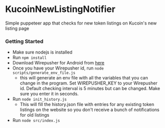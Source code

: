 # KucoinNewListingNotifier
Simple puppeteer app that checks for new token listings on Kucoin's new listing page

### Getting Started
* Make sure nodejs is installed
* Run ``npm install``
* Download Wirepusher for Android from [here](https://wirepusher.com/)
* Once you have your Wirepusher id, run ``node scripts/generate_env_file.js`` 
    * this will generate an env file with all the variables that you can change in the program. Set WIREPUSHER_KEY to your Wirepusher id. Default checking interval is 5 minutes but can be changed. Make sure you enter it in seconds.
* Run ``node init_history.js``
    * This will fill the history.json file with entries for any existing token listings on the website so you don't receive a bunch of notifications for old listings
* Run ``node src/index.js``
